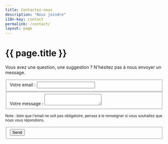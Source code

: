 ```yaml
---
title: Contactez-nous
description: "Nous joindre"
i18n-key: contact
permalink: /contact/
layout: page
---
```


# {{ page.title }}

Vous avez une question, une suggestion ? N'hésitez pas à nous envoyer un message.

<form id="contact-form" netlify-honeypot="cb" class="page__form js-form form" method="POST" action="contact" data-netlify="true">
  <fieldset>
    <label for="email">Votre email&nbsp;:</label>
    <input type="email" name="email" id="email">
  </fieldset>
  <fieldset>
    <label for="message">Votre message&nbsp;:</label>
    <textarea name="message" rows="" id="message" required></textarea>
  </fieldset>
  <p><small>Note&nbsp;: bien que l'email ne soit pas obligatoire, pensez à le renseigner si vous souhaitez que nous vous répondions.</small></p>
  <fieldset>
    <div data-netlify-recaptcha="true"></div>
    <button type="submit" class="button" data-text="Send">
      <span class="button-inner">Send</span>
    </button>
  </fieldset>
</form>
